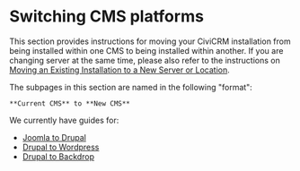 # Switching CMS platforms

This section provides instructions for moving your CiviCRM installation from being installed within one CMS to being installed within another.  If you are changing server at the same time, please also refer to the instructions on [Moving an Existing Installation to a New Server or Location](../switch-servers.md).

The subpages in this section are named in the following "format": 

    **Current CMS** to **New CMS**

We currently have guides for:

 * [Joomla to Drupal](joomla-to-drupal.md)
 * [Drupal to Wordpress](drupal-to-wordpress.md)
 * [Drupal to Backdrop](drupal-to-backdrop.md)